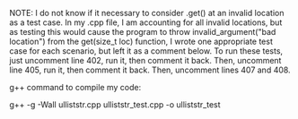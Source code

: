NOTE: I do not know if it necessary to consider .get() at an invalid location as a test case. In my .cpp file, I am accounting for all invalid locations, but as testing this would cause the program to throw invalid_argument("bad location") from the get(size_t loc) function, I wrote one appropriate test case for each scenario, but left it as a comment below. To run these tests, just uncomment line 402, run it, then comment it back. Then, uncomment line 405, run it, then comment it back. Then, uncomment lines 407 and 408.

g++ command to compile my code:

g++ -g -Wall ulliststr.cpp ulliststr_test.cpp -o ulliststr_test
